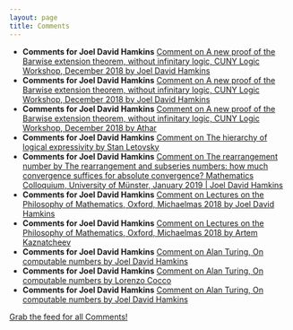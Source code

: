 ```yaml
---
layout: page
title: Comments
---
```


* **Comments for Joel David Hamkins** [Comment on A new proof of the Barwise extension theorem, without infinitary logic, CUNY Logic Workshop, December 2018 by Joel David Hamkins](http://jdh.hamkins.org/a-new-proof-of-the-barwise-extension-theorem-cuny-logic-workshop-december-2018/#comment-9567)
* **Comments for Joel David Hamkins** [Comment on A new proof of the Barwise extension theorem, without infinitary logic, CUNY Logic Workshop, December 2018 by Joel David Hamkins](http://jdh.hamkins.org/a-new-proof-of-the-barwise-extension-theorem-cuny-logic-workshop-december-2018/#comment-9566)
* **Comments for Joel David Hamkins** [Comment on A new proof of the Barwise extension theorem, without infinitary logic, CUNY Logic Workshop, December 2018 by Athar](http://jdh.hamkins.org/a-new-proof-of-the-barwise-extension-theorem-cuny-logic-workshop-december-2018/#comment-9565)
* **Comments for Joel David Hamkins** [Comment on The hierarchy of logical expressivity by Stan Letovsky](http://jdh.hamkins.org/the-hierarchy-of-logical-expressivity/#comment-9546)
* **Comments for Joel David Hamkins** [Comment on The rearrangement number by The rearrangement and subseries numbers: how much convergence suffices for absolute convergence? Mathematics Colloquium, University of Münster, January 2019 \| Joel David Hamkins](http://jdh.hamkins.org/the-rearrangement-number/#comment-9447)
* **Comments for Joel David Hamkins** [Comment on Lectures on the Philosophy of Mathematics, Oxford, Michaelmas 2018 by Joel David Hamkins](http://jdh.hamkins.org/lectures-on-the-philosophy-of-mathematics-oxford-michaelmas-2018/#comment-9403)
* **Comments for Joel David Hamkins** [Comment on Lectures on the Philosophy of Mathematics, Oxford, Michaelmas 2018 by Artem Kaznatcheev](http://jdh.hamkins.org/lectures-on-the-philosophy-of-mathematics-oxford-michaelmas-2018/#comment-9401)
* **Comments for Joel David Hamkins** [Comment on Alan Turing, On computable numbers by Joel David Hamkins](http://jdh.hamkins.org/alan-turing-on-computable-numbers/#comment-9392)
* **Comments for Joel David Hamkins** [Comment on Alan Turing, On computable numbers by Lorenzo Cocco](http://jdh.hamkins.org/alan-turing-on-computable-numbers/#comment-9391)
* **Comments for Joel David Hamkins** [Comment on Alan Turing, On computable numbers by Joel David Hamkins](http://jdh.hamkins.org/alan-turing-on-computable-numbers/#comment-9390)

[Grab the feed for all Comments!](Comments.xml)
